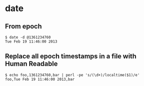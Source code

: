 date
====

## From epoch

    $ date -d @1361234760
    Tue Feb 19 11:46:00 2013

## Replace all epoch timestamps in a file with Human Readable

    $ echo foo,1361234760,bar | perl -pe 's/(\d+)/localtime($1)/e'
    foo,Tue Feb 19 11:46:00 2013,bar


